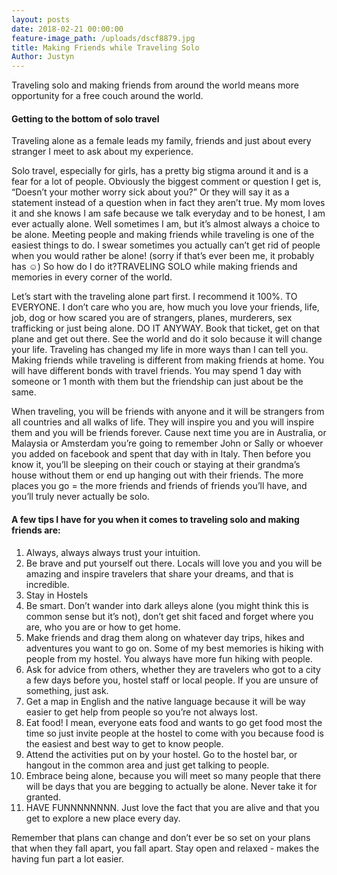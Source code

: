```yaml
---
layout: posts
date: 2018-02-21 00:00:00
feature-image_path: /uploads/dscf8879.jpg
title: Making Friends while Traveling Solo
Author: Justyn
---
```


Traveling solo and making friends from around the world means more opportunity for a free couch around the world.

#### Getting to the bottom of solo travel

Traveling alone as a female leads my family, friends and just about every stranger I meet to ask about my experience.

Solo travel, especially for girls, has a pretty big stigma around it and is a fear for a lot of people. Obviously the biggest comment or question I get is, “Doesn’t your mother worry sick about you?” Or they will say it as a statement instead of a question when in fact they aren’t true. My mom loves it and she knows I am safe because we talk everyday and to be honest, I am ever actually alone. Well sometimes I am, but it’s almost always a choice to be alone. Meeting people and making friends while traveling is one of the easiest things to do. I swear sometimes you actually can’t get rid of people when you would rather be alone! (sorry if that’s ever been me, it probably has ☺) So how do I do it?TRAVELING SOLO while making friends and memories in every corner of the world.

Let’s start with the traveling alone part first. I recommend it 100%. TO EVERYONE. I don’t care who you are, how much you love your friends, life, job, dog or how scared you are of strangers, planes, murderers, sex trafficking or just being alone. DO IT ANYWAY. Book that ticket, get on that plane and get out there. See the world and do it solo because it will change your life. Traveling has changed my life in more ways than I can tell you. Making friends while traveling is different from making friends at home. You will have different bonds with travel friends. You may spend 1 day with someone or 1 month with them but the friendship can just about be the same.

When traveling, you will be friends with anyone and it will be strangers from all countries and all walks of life. They will inspire you and you will inspire them and you will be friends forever. Cause next time you are in Australia, or Malaysia or Amsterdam you’re going to remember John or Sally or whoever you added on facebook and spent that day with in Italy. Then before you know it, you’ll be sleeping on their couch or staying at their grandma’s house without them or end up hanging out with their friends. The more places you go = the more friends and friends of friends you’ll have, and you’ll truly never actually be solo.

#### A few tips I have for you when it comes to traveling solo and making friends are:

1. Always, always always trust your intuition.
2. Be brave and put yourself out there. Locals will love you and you will be amazing and inspire travelers that share your dreams, and that is incredible.
3. Stay in Hostels
4. Be smart. Don’t wander into dark alleys alone (you might think this is common sense but it’s not), don’t get shit faced and forget where you are, who you are or how to get home.
5. Make friends and drag them along on whatever day trips, hikes and adventures you want to go on. Some of my best memories is hiking with people from my hostel. You always have more fun hiking with people.
6. Ask for advice from others, whether they are travelers who got to a city a few days before you, hostel staff or local people. If you are unsure of something, just ask.
7. Get a map in English and the native language because it will be way easier to get help from people so you’re not always lost.
8. Eat food! I mean, everyone eats food and wants to go get food most the time so just invite people at the hostel to come with you because food is the easiest and best way to get to know people.
9. Attend the activities put on by your hostel. Go to the hostel bar, or hangout in the common area and just get talking to people.
10. Embrace being alone, because you will meet so many people that there will be days that you are begging to actually be alone. Never take it for granted.
11. HAVE FUNNNNNNNN. Just love the fact that you are alive and that you get to explore a new place every day.

Remember that plans can change and don’t ever be so set on your plans that when they fall apart, you fall apart. Stay open and relaxed - makes the having fun part a lot easier.